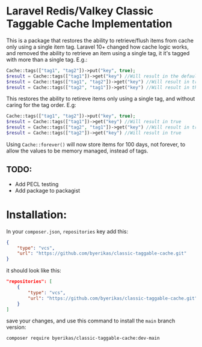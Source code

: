 # Laravel Redis/Valkey Classic Taggable Cache Implementation
This is a package that restores the ability to retrieve/flush items from cache only using a single item tag.
Laravel 10+ changed how cache logic works, and removed the ability to retrieve an item using a single tag, it it's tagged with more than a single tag. E.g.:
```php
Cache::tags(["tag1", "tag2"])->put("key", true);
$result = Cache::tags(["tag1"])->get("key") //Will result in the default value (null)
$result = Cache::tags(["tag1", "tag2"])->get("key") //Will result in true
$result = Cache::tags(["tag2", "tag1"])->get("key") //Will result in the default value (null)
```

This restores the ability to retireve items only using a single tag, and without caring for the tag order. E.g:
```php
Cache::tags(["tag1", "tag2"])->put("key", true);
$result = Cache::tags(["tag1"])->get("key") //Will result in true
$result = Cache::tags(["tag2", "tag1"])->get("key") //Will result in true
$result = Cache::tags(["tag2"])->get("key") //Will result in true
```

Using `Cache::forever()` will now store items for 100 days, not forever, to allow the values to be memory managed, instead of tags.

## TODO:
- Add PECL testing
- Add package to packagist

# Installation:
In your `composer.json`, `repositories` key add this:
```json
{
    "type": "vcs",
    "url": "https://github.com/byerikas/classic-taggable-cache.git"
}
```
it should look like this:
```json
"repositories": [
    {
        "type": "vcs",
        "url": "https://github.com/byerikas/classic-taggable-cache.git"
    }
]
```
save your changes, and use this command to install the `main` branch version:
```
composer require byerikas/classic-taggable-cache:dev-main
```
